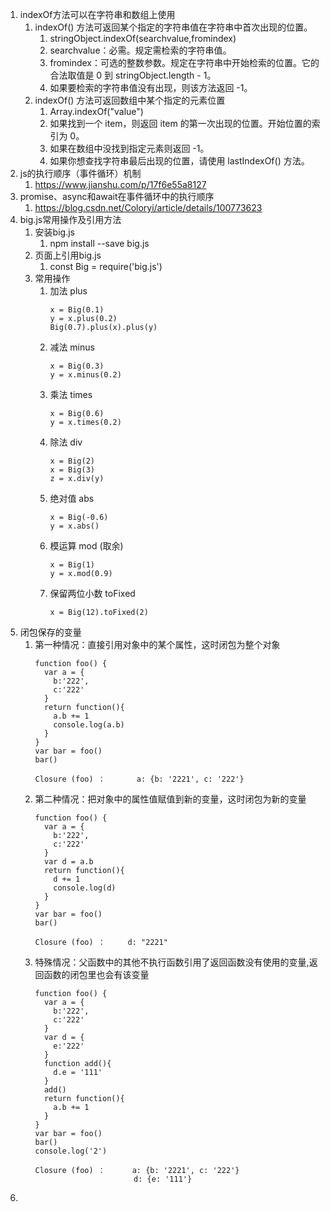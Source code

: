 1. indexOf方法可以在字符串和数组上使用
   1. indexOf() 方法可返回某个指定的字符串值在字符串中首次出现的位置。
      1. stringObject.indexOf(searchvalue,fromindex) 
      2. searchvalue：必需。规定需检索的字符串值。
      3. fromindex：可选的整数参数。规定在字符串中开始检索的位置。它的合法取值是 0 到 stringObject.length - 1。
      4. 如果要检索的字符串值没有出现，则该方法返回 -1。
   2. indexOf() 方法可返回数组中某个指定的元素位置
      1. Array.indexOf("value")
      2. 如果找到一个 item，则返回 item 的第一次出现的位置。开始位置的索引为 0。
      3. 如果在数组中没找到指定元素则返回 -1。
      4. 如果你想查找字符串最后出现的位置，请使用 lastIndexOf() 方法。
2. js的执行顺序（事件循环）机制
   1. https://www.jianshu.com/p/17f6e55a8127
3. promise、async和await在事件循环中的执行顺序
   1. https://blog.csdn.net/Coloryi/article/details/100773623
4. big.js常用操作及引用方法
   1. 安装big.js
      1. npm install --save big.js
   2. 页面上引用big.js
      1. const Big = require('big.js')
   3. 常用操作
      1. 加法 plus
          ```
          x = Big(0.1)
          y = x.plus(0.2)
          Big(0.7).plus(x).plus(y)
          ```
      2. 减法 minus
          ```
          x = Big(0.3)
          y = x.minus(0.2)
          ```
      3. 乘法 times
          ```
          x = Big(0.6)
          y = x.times(0.2)
          ```
      4. 除法 div
          ```
          x = Big(2)
          x = Big(3)
          z = x.div(y)
          ```
      5. 绝对值 abs
          ```
          x = Big(-0.6)
          y = x.abs()
          ```
      6. 模运算 mod (取余)
          ```
          x = Big(1)
          y = x.mod(0.9)
          ```
      7. 保留两位小数 toFixed
          ```
          x = Big(12).toFixed(2)
          ```
5. 闭包保存的变量
   1. 第一种情况：直接引用对象中的某个属性，这时闭包为整个对象
      ```
      function foo() {  
        var a = {
          b:'222',
          c:'222'
        }    
        return function(){
          a.b += 1
          console.log(a.b)
        }
      }
      var bar = foo()
      bar()

      Closure (foo) ：       a: {b: '2221', c: '222'}
      ```
   2. 第二种情况：把对象中的属性值赋值到新的变量，这时闭包为新的变量
      ```
      function foo() {  
        var a = {
          b:'222',
          c:'222'
        }    
        var d = a.b
        return function(){
          d += 1
          console.log(d)
        }
      }
      var bar = foo()
      bar()

      Closure (foo) ：     d: "2221"
      ```
   3. 特殊情况：父函数中的其他不执行函数引用了返回函数没有使用的变量,返回函数的闭包里也会有该变量
      ```
      function foo() {  
        var a = {
          b:'222',
          c:'222'
        }    
        var d = {
          e:'222'
        }
        function add(){
          d.e = '111'
        }
        add()
        return function(){
          a.b += 1
        }
      }
      var bar = foo()
      bar()
      console.log('2')

      Closure (foo) ：      a: {b: '2221', c: '222'}
                            d: {e: '111'}
      ```
6.  